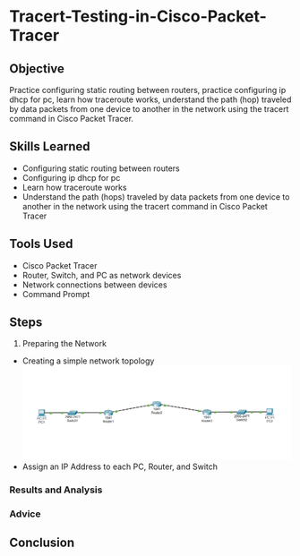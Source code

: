 # Tracert-Testing-in-Cisco-Packet-Tracer

## Objective

Practice configuring static routing between routers, practice configuring ip dhcp for pc, learn how traceroute works, understand the path (hop) traveled by data packets from one device to another in the network using the tracert command in Cisco Packet Tracer.

## Skills Learned

- Configuring static routing between routers
- Configuring ip dhcp for pc
- Learn how traceroute works
- Understand the path (hops) traveled by data packets from one device to another in the network using the tracert command in Cisco Packet Tracer

## Tools Used

- Cisco Packet Tracer
- Router, Switch, and PC as network devices
- Network connections between devices
- Command Prompt

## Steps

1. Preparing the Network
- Creating a simple network topology
  <img src="images/topology.png" alt="Scan Result" width="500"/> <br>
- Assign an IP Address to each PC, Router, and Switch

### Results and Analysis

### Advice

## Conclusion
